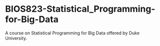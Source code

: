 # BIOS823-Statistical_Programming-for-Big-Data
A course on Statistical Programming for Big Data offered by Duke University.

